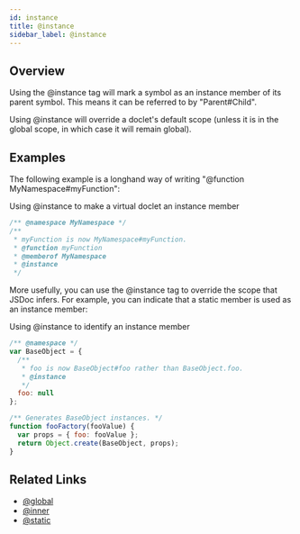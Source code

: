```yaml
---
id: instance
title: @instance
sidebar_label: @instance
---
```


## Overview

Using the @instance tag will mark a symbol as an instance member of its parent symbol. This means it can be referred to by "Parent#Child".

Using @instance will override a doclet's default scope (unless it is in the global scope, in which case it will remain global).

## Examples

The following example is a longhand way of writing "@function MyNamespace#myFunction":

Using @instance to make a virtual doclet an instance member

```js
/** @namespace MyNamespace */
/**
 * myFunction is now MyNamespace#myFunction.
 * @function myFunction
 * @memberof MyNamespace
 * @instance
 */
```

More usefully, you can use the @instance tag to override the scope that JSDoc infers. For example, you can indicate that a static member is used as an instance member:

Using @instance to identify an instance member

```js
/** @namespace */
var BaseObject = {
  /**
   * foo is now BaseObject#foo rather than BaseObject.foo.
   * @instance
   */
  foo: null
};

/** Generates BaseObject instances. */
function fooFactory(fooValue) {
  var props = { foo: fooValue };
  return Object.create(BaseObject, props);
}
```

## Related Links

- [@global](./global.md)
- [@inner](./inner.md)
- [@static](./static.md)
